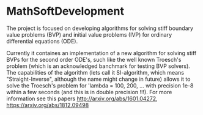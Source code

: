 # MathSoftDevelopment
The project is focused on developing algorithms for solving stiff boundary value problems (BVP) and initial value problems (IVP) for ordinary differential equations (ODE).

Currently it containes an implementation of a new algorithm for solving stiff BVPs for the second order ODE's, such like the well known Troesch's problem (which is an acknowledged banchmark for testing BVP solvers).
The capabilities of the algorithm (lets call it SI-algorithm, which means "Straight-Inverse", although the name might change in future)
allows it to solve the Troesch's problem for 'lambda = 100, 200, ... with precision 1e-8 within a few seconds (and this is in double precision !!!). 
For more information see this papers http://arxiv.org/abs/1601.04272, https://arxiv.org/abs/1812.09498
